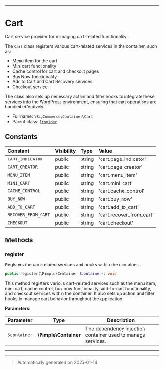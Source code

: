 ***

# Cart

Cart service provider for managing cart-related functionality.

The `Cart` class registers various cart-related services in the container, such as:
- Menu item for the cart
- Mini cart functionality
- Cache control for cart and checkout pages
- Buy Now functionality
- Add to Cart and Cart Recovery services
- Checkout service

The class also sets up necessary action and filter hooks to integrate these services
into the WordPress environment, ensuring that cart operations are handled effectively.

* Full name: `\BigCommerce\Container\Cart`
* Parent class: [`Provider`](./classes/BigCommerce/Container/Provider.md)


## Constants

| Constant | Visibility | Type | Value |
|:---------|:-----------|:-----|:------|
|`CART_INDICATOR`|public|string|&#039;cart.page_indicator&#039;|
|`CART_CREATOR`|public|string|&#039;cart.page_creator&#039;|
|`MENU_ITEM`|public|string|&#039;cart.menu_item&#039;|
|`MINI_CART`|public|string|&#039;cart.mini_cart&#039;|
|`CACHE_CONTROL`|public|string|&#039;cart.cache_control&#039;|
|`BUY_NOW`|public|string|&#039;cart.buy_now&#039;|
|`ADD_TO_CART`|public|string|&#039;cart.add_to_cart&#039;|
|`RECOVER_FROM_CART`|public|string|&#039;cart.recover_from_cart&#039;|
|`CHECKOUT`|public|string|&#039;cart.checkout&#039;|


## Methods


### register

Registers the cart-related services and hooks within the container.

```php
public register(\Pimple\Container $container): void
```

This method registers various cart-related services such as the menu item, mini cart, cache control,
buy now functionality, add-to-cart functionality, and checkout services within the container. It also sets up
action and filter hooks to manage cart behavior throughout the application.






**Parameters:**

| Parameter | Type | Description |
|-----------|------|-------------|
| `$container` | **\Pimple\Container** | The dependency injection container used to manage services. |





***


***
> Automatically generated on 2025-01-14
